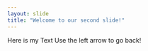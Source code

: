 ```yaml
---
layout: slide
title: "Welcome to our second slide!"
---
```

Here is my Text
Use the left arrow to go back!

